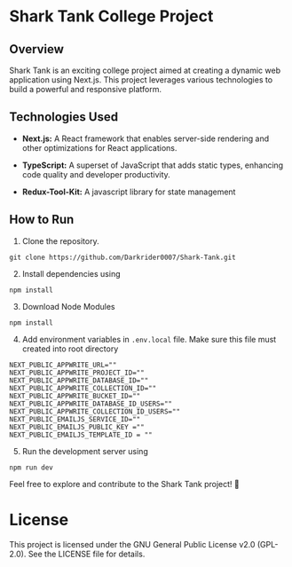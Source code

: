 # Shark Tank College Project

## Overview

Shark Tank is an exciting college project aimed at creating a dynamic web application using Next.js. This project leverages various technologies to build a powerful and responsive platform.

## Technologies Used

- **Next.js:** A React framework that enables server-side rendering and other optimizations for React applications.

- **TypeScript:** A superset of JavaScript that adds static types, enhancing code quality and developer productivity.

- **Redux-Tool-Kit:** A javascript library for state management

## How to Run

1. Clone the repository.

```
git clone https://github.com/Darkrider0007/Shark-Tank.git
```

2. Install dependencies using

```
npm install
```

3. Download Node Modules

```
npm install
```

4. Add environment variables in `.env.local` file. Make sure this file must created into root directory

```
NEXT_PUBLIC_APPWRITE_URL=""
NEXT_PUBLIC_APPWRITE_PROJECT_ID=""
NEXT_PUBLIC_APPWRITE_DATABASE_ID=""
NEXT_PUBLIC_APPWRITE_COLLECTION_ID=""
NEXT_PUBLIC_APPWRITE_BUCKET_ID=""
NEXT_PUBLIC_APPWRITE_DATABASE_ID_USERS=""
NEXT_PUBLIC_APPWRITE_COLLECTION_ID_USERS=""
NEXT_PUBLIC_EMAILJS_SERVICE_ID=""
NEXT_PUBLIC_EMAILJS_PUBLIC_KEY =""
NEXT_PUBLIC_EMAILJS_TEMPLATE_ID = ""
```

5. Run the development server using

```
npm run dev
```

Feel free to explore and contribute to the Shark Tank project! 🚀

# License

This project is licensed under the GNU General Public License v2.0 (GPL-2.0). See the LICENSE file for details.
